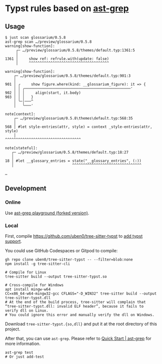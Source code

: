 # Typst rules based on [ast-grep](https://ast-grep.github.io)

## Usage

```shell
$ just scan glossarium/0.5.8
ast-grep scan …/preview/glossarium/0.5.8
warning[show-function]:
     ┌─ …/preview/glossarium/0.5.8/themes/default.typ:1361:5
     │
1361 │     show ref: refrule.with(update: false)
     │     ^^^^^^^^^^^^^^^^^^^^^^^^^^^^^^^^^^^^^

warning[show-function]:
    ┌─ …/preview/glossarium/0.5.8/themes/default.typ:901:3
    │
901 │ ╭     show figure.where(kind: __glossarium_figure): it => {
    │ │ ╭─────────────────────────────────────────────────'
902 │ │ │     align(start, it.body)
903 │ │ │   }
    │ ╰─│───^
    │   ╰───'

note[context]:
    ┌─ …/preview/glossarium/0.5.8\themes\default.typ:568:35
    │
568 │ #let style-entries(attr, style) = context _style-entries(attr, style)
    │                                   ^^^^^^^^^^^^^^^^^^^^^^^^^^^^^^^^^^^

note[stateful]:
   ┌─ …/preview/glossarium/0.5.8/themes/default.typ:18:27
   │
18 │ #let __glossary_entries = state("__glossary_entries", (:))
   │                           ^^^^^^^^^^^^^^^^^^^^^^^^^^^^^^^^

…
```

## Development

### Online

Use [ast-grep playground (forked version)][playground].

[playground]: https://ydx-2147483647.github.io/ast-grep.github.io/playground.html#eyJtb2RlIjoiQ29uZmlnIiwibGFuZyI6InR5cHN0IiwicXVlcnkiOiIiLCJyZXdyaXRlIjoiIiwic3RyaWN0bmVzcyI6ImFzdCIsInNlbGVjdG9yIjoiIiwiY29uZmlnIjoiaWQ6IGNvbnRleHRcbmxhbmd1YWdlOiB0eXBzdFxuc2V2ZXJpdHk6IHdhcm5pbmdcbnJ1bGU6XG4gIGtpbmQ6IGNvbnRleHRcbiIsInNvdXJjZSI6IiNjb250ZXh0IGNvdW50ZXIoaGVhZGluZykuZGlzcGxheSgpXG4ifQ==

### Local

First, compile https://github.com/uben0/tree-sitter-typst to [add typst support](https://ast-grep.github.io/advanced/custom-language.html).

You could use GitHub Codespaces or Gitpod to compile:

```shell
gh repo clone uben0/tree-sitter-typst -- --filter=blob:none
npm install -g tree-sitter-cli

# Compile for Linux
tree-sitter build --output tree-sitter-typst.so

# Cross-compile for Windows
apt install mingw-w64
CC=x86_64-w64-mingw32-gcc CFLAGS="-D_WIN32" tree-sitter build --output tree-sitter-typst.dll
# At the end of the build process, tree-sitter will complain that “tree-sitter-typst.dll: invalid ELF header”, because it fails to verify dll on Linux.
# You could ignore this error and manually verify the dll on Windows.
```

Download `tree-sitter-typst.{so,dll}` and put it at the root directory of this project.

After that, you can use `ast-grep`. Please refer to [Quick Start | ast-grep](https://ast-grep.github.io/guide/quick-start.html) for more information.

```shell
ast-grep test
# Or just add-test
```

